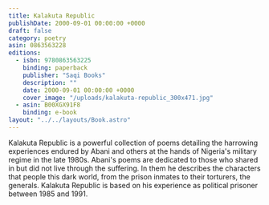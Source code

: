 ```yaml
---
title: Kalakuta Republic
publishDate: 2000-09-01 00:00:00 +0000
draft: false
category: poetry
asin: 0863563228
editions:
  - isbn: 9780863563225
    binding: paperback
    publisher: "Saqi Books"
    description: ""
    date: 2000-09-01 00:00:00 +0000
    cover_image: "/uploads/kalakuta-republic_300x471.jpg"
  - asin: B00XGX91F8
    binding: e-book
layout: "../../layouts/Book.astro"
---
```


Kalakuta Republic is a powerful collection of poems detailing the harrowing experiences endured by Abani and others at the hands of Nigeria's military regime in the late 1980s. Abani's poems are dedicated to those who shared in but did not live through the suffering. In them he describes the characters that people this dark world, from the prison inmates to their torturers, the generals. Kalakuta Republic is based on his experience as political prisoner between 1985 and 1991.
